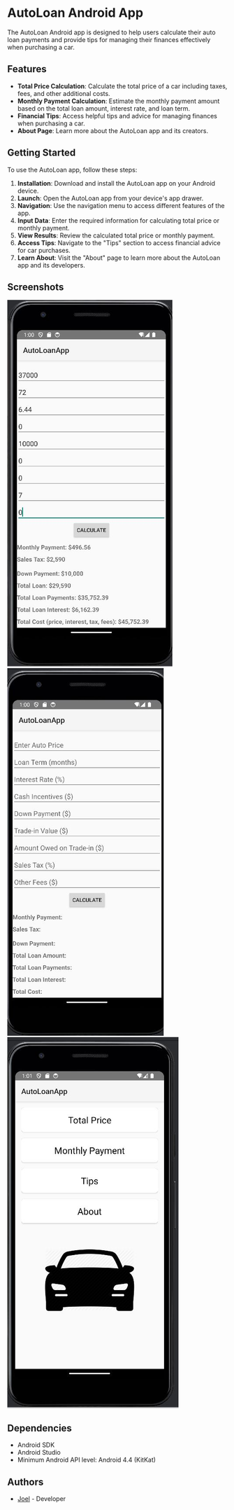 # AutoLoan Android App

The AutoLoan Android app is designed to help users calculate their auto loan payments and provide tips for managing their finances effectively when purchasing a car.

## Features

- **Total Price Calculation**: Calculate the total price of a car including taxes, fees, and other additional costs.
- **Monthly Payment Calculation**: Estimate the monthly payment amount based on the total loan amount, interest rate, and loan term.
- **Financial Tips**: Access helpful tips and advice for managing finances when purchasing a car.
- **About Page**: Learn more about the AutoLoan app and its creators.

## Getting Started

To use the AutoLoan app, follow these steps:

1. **Installation**: Download and install the AutoLoan app on your Android device.
2. **Launch**: Open the AutoLoan app from your device's app drawer.
3. **Navigation**: Use the navigation menu to access different features of the app.
4. **Input Data**: Enter the required information for calculating total price or monthly payment.
5. **View Results**: Review the calculated total price or monthly payment.
6. **Access Tips**: Navigate to the "Tips" section to access financial advice for car purchases.
7. **Learn About**: Visit the "About" page to learn more about the AutoLoan app and its developers.

## Screenshots

![Screenshot 1](/src/screenshot1.JPG)
![Screenshot 2](/src/screenshot2.JPG)
![Screenshot 2](/src/screenshot3.JPG)

## Dependencies

- Android SDK
- Android Studio
- Minimum Android API level: Android 4.4 (KitKat)


## Authors

- [Joel](https://github.com/JoelErulu) - Developer

